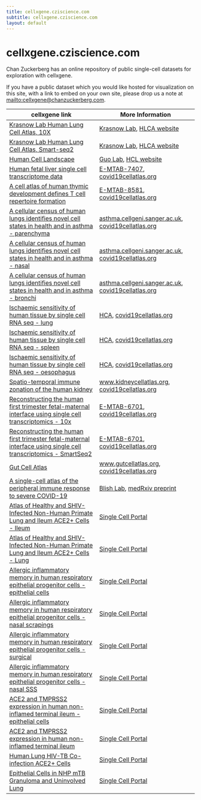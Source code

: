 ```yaml
---
title: cellxgene.cziscience.com
subtitle: cellxgene.cziscience.com
layout: default
---
```


# cellxgene.cziscience.com

Chan Zuckerberg has an online repository of public single-cell datasets for exploration with cellxgene.

If you have a public dataset which you would like hosted for visualization on this site,
with a link to embed on your own site, please drop us a note at <mailto:cellxgene@chanzuckerberg.com>.

<table class="fixed-layout">
  <thead style="width: 100%">
    <tr>
      <th>cellxgene link</th>
      <th>More Information</th>
    </tr>
  </thead>
  <tbody style="width: 100%">
    <tr>
      <td><a href="https://cellxgene.cziscience.com/d/krasnow_lab_human_lung_cell_atlas_10x-1.cxg/" target="_blank">Krasnow Lab Human Lung Cell Atlas, 10X</a></td>
      <td>
        <a href="http://cmgm-new.stanford.edu/krasnow/">Krasnow Lab</a>,
        <a href="https://github.com/krasnowlab/hlca">HLCA website</a>
      </td>
    </tr>
    <tr>
      <td><a href="https://cellxgene.cziscience.com/d/krasnow_lab_human_lung_cell_atlas_smartseq2-2.cxg/" target="_blank">Krasnow Lab Human Lung Cell Atlas, Smart-seq2</a></td>
      <td>
        <a href="http://cmgm-new.stanford.edu/krasnow/">Krasnow Lab</a>, 
        <a href="https://github.com/krasnowlab/hlca">HLCA website</a>
      </td>
    </tr>
    <tr>
      <td><a href="https://cellxgene.cziscience.com/d/human_cell_landscape-3.cxg/" target="_blank">Human Cell Landscape</a></td>
      <td>
        <a href="https://person.zju.edu.cn/en/ggj">Guo Lab</a>, 
        <a href="http://bis.zju.edu.cn/HCL/">HCL website</a>
      </td>
    </tr>
    <tr>
      <td><a href="https://cellxgene.cziscience.com/d/human_fetal_liver_single_cell_transcriptome-13.cxg/" target="_blank">Human fetal liver single cell transcriptome data</a></td>
      <td>
        <a href="https://www.ebi.ac.uk/arrayexpress/experiments/E-MTAB-7407/">E-MTAB-7407</a>,
        <a href="https://www.covid19cellatlas.org/">covid19cellatlas.org</a>
      </td>
    </tr>
    <tr>
      <td><a href="https://cellxgene.cziscience.com/d/cell_atlas_of_thymic_development-14.cxg/" target="_blank">A cell atlas of human thymic development defines T cell repertoire formation</a></td>
      <td>
        <a href="https://www.ebi.ac.uk/arrayexpress/experiments/E-MTAB-8581/">E-MTAB-8581</a>,
        <a href="https://www.covid19cellatlas.org/">covid19cellatlas.org</a>
      </td>
    </tr>
    <tr>
      <td><a href="https://cellxgene.cziscience.com/d/cellular_census_of_human_lungs_alveoli_and_parenchyma-15.cxg/" target="_blank">A cellular census of human lungs identifies novel cell states in health and in asthma - parenchyma</a></td>
      <td>
        <a href="https://asthma.cellgeni.sanger.ac.uk/">asthma.cellgeni.sanger.ac.uk</a>,
        <a href="https://www.covid19cellatlas.org/">covid19cellatlas.org</a>
      </td>
    </tr>
    <tr>
      <td><a href="https://cellxgene.cziscience.com/d/cellular_census_of_human_lungs_nasal-16.cxg/" target="_blank">A cellular census of human lungs identifies novel cell states in health and in asthma - nasal</a></td>
      <td>
        <a href="https://asthma.cellgeni.sanger.ac.uk/">asthma.cellgeni.sanger.ac.uk</a>,
        <a href="https://www.covid19cellatlas.org/">covid19cellatlas.org</a>
      </td>
    </tr>
    <tr>
      <td><a href="https://cellxgene.cziscience.com/d/cellular_census_of_human_lungs_bronchi-17.cxg/" target="_blank">A cellular census of human lungs identifies novel cell states in health and in asthma - bronchi</a></td>
      <td>
        <a href="https://asthma.cellgeni.sanger.ac.uk/">asthma.cellgeni.sanger.ac.uk</a>,
        <a href="https://www.covid19cellatlas.org/">covid19cellatlas.org</a>
      </td>
    </tr>
    <tr>
      <td><a href="https://cellxgene.cziscience.com/d/ischaemic_sensitivity_of_human_tissue_by_single_cell_RNA_seq_lung-18.cxg/" target="_blank">Ischaemic sensitivity of human tissue by single cell RNA seq - lung</a></td>
      <td>
        <a href="https://data.humancellatlas.org/explore/projects/c4077b3c-5c98-4d26-a614-246d12c2e5d7">HCA</a>,
        <a href="https://www.covid19cellatlas.org/">covid19cellatlas.org</a>
      </td>
    </tr>
    <tr>
      <td><a href="https://cellxgene.cziscience.com/d/ischaemic_sensitivity_of_human_tissue_by_single_cell_RNA_seq_spleen-19.cxg/" target="_blank">Ischaemic sensitivity of human tissue by single cell RNA seq - spleen</a></td>
      <td>
        <a href="https://data.humancellatlas.org/explore/projects/c4077b3c-5c98-4d26-a614-246d12c2e5d7">HCA</a>,
        <a href="https://www.covid19cellatlas.org/">covid19cellatlas.org</a>
      </td>
    </tr>
    <tr>
      <td><a href="https://cellxgene.cziscience.com/d/ischaemic_sensitivity_of_human_tissue_by_single_cell_RNA_seq_oesophagus-20.cxg/" target="_blank">Ischaemic sensitivity of human tissue by single cell RNA seq - oesophagus</a></td>
      <td>
        <a href="https://data.humancellatlas.org/explore/projects/c4077b3c-5c98-4d26-a614-246d12c2e5d7">HCA</a>,
        <a href="https://www.covid19cellatlas.org/">covid19cellatlas.org</a>
      </td>
    </tr>
    <tr>
      <td><a href="https://cellxgene.cziscience.com/d/spatio_temporal_immune_zonation_of_the_human_kidney-21.cxg/" target="_blank">Spatio-temporal immune zonation of the human kidney</a></td>
      <td>
        <a href="https://www.kidneycellatlas.org/">www.kidneycellatlas.org</a>,
        <a href="https://www.covid19cellatlas.org/">covid19cellatlas.org</a>
      </td>
    </tr>
    <tr>
      <td><a href="https://cellxgene.cziscience.com/d/fetal_maternal_interface_10x-22.cxg/" target="_blank">Reconstructing the human first trimester fetal-maternal interface using single cell transcriptomics - 10x</a></td>
      <td>
        <a href="https://www.ebi.ac.uk/arrayexpress/experiments/E-MTAB-6701/">E-MTAB-6701</a>,
        <a href="https://www.covid19cellatlas.org/">covid19cellatlas.org</a>
      </td>
    </tr>
    <tr>
      <td><a href="https://cellxgene.cziscience.com/d/fetal_maternal_interface_smartseq2-23.cxg/" target="_blank">Reconstructing the human first trimester fetal-maternal interface using single cell transcriptomics - SmartSeq2</a></td>
      <td>
        <a href="https://www.ebi.ac.uk/arrayexpress/experiments/E-MTAB-6701/">E-MTAB-6701</a>,
        <a href="https://www.covid19cellatlas.org/">covid19cellatlas.org</a>
      </td>
    </tr>
    <tr>
      <td><a href="https://cellxgene.cziscience.com/d/gut_cell_atlas-24.cxg/" target="_blank">Gut Cell Atlas</a></td>
      <td>
        <a href="https://www.gutcellatlas.org/">www.gutcellatlas.org</a>,
        <a href="https://www.covid19cellatlas.org/">covid19cellatlas.org</a>
      </td>
    </tr>
    <tr>
      <td><a href="https://cellxgene.cziscience.com/d/Single_cell_atlas_of_peripheral_immune_response_to_SARS_CoV_2_infection-25.cxg/" target="_blank">A single-cell atlas of the peripheral immune response to severe COVID-19</a></td>
      <td>
        <a href="https://blishlab.sites.stanford.edu/">Blish Lab</a>,
        <a href="https://www.medrxiv.org/content/10.1101/2020.04.17.20069930v1">medRxiv preprint</a>
      </td>
    </tr>
    <tr>
      <td><a href="https://cellxgene.cziscience.com/d/Atlas_of_Healthy_and_SHIV_Infected_Non_Human_Primate_Lung_and_Ileum_ACE2+_Cells_ileum-12.cxg/" target="_blank">Atlas of Healthy and SHIV-Infected Non-Human Primate Lung and Ileum ACE2+ Cells - Ileum</a></td>
      <td>
        <a href="https://singlecell.broadinstitute.org/single_cell/study/SCP807/atlas-of-healthy-and-shiv-infected-non-human-primate-lung-and-ileum-ace2-cells?scpbr=the-alexandria-project">Single Cell Portal</a>
      </td>
    </tr>
    <tr>
      <td><a href="https://cellxgene.cziscience.com/d/Atlas_of_Healthy_and_SHIV_Infected_Non_Human_Primate_Lung_and_Ileum_ACE2+_Cells_lung-11.cxg/" target="_blank">Atlas of Healthy and SHIV-Infected Non-Human Primate Lung and Ileum ACE2+ Cells - Lung</a></td>
      <td>
        <a href="https://singlecell.broadinstitute.org/single_cell/study/SCP807/atlas-of-healthy-and-shiv-infected-non-human-primate-lung-and-ileum-ace2-cells?scpbr=the-alexandria-project">Single Cell Portal</a>
      </td>
    </tr>
    <tr>
      <td><a href="https://cellxgene.cziscience.com/d/Allergic_inflammatory_memory_in_human_respiratory_epithelial_progenitor_cells_epithelial-10.cxg/" target="_blank">Allergic inflammatory memory in human respiratory epithelial progenitor cells - epithelial cells</a></td>
      <td>
        <a href="https://singlecell.broadinstitute.org/single_cell/study/SCP253/allergic-inflammatory-memory-in-human-respiratory-epithelial-progenitor-cells?scpbr=the-alexandria-project">Single Cell Portal</a>
      </td>
    </tr>
    <tr>
      <td><a href="https://cellxgene.cziscience.com/d/Allergic_inflammatory_memory_in_human_respiratory_epithelial_progenitor_cells_scraping-9.cxg/" target="_blank">Allergic inflammatory memory in human respiratory epithelial progenitor cells - nasal scrapings</a></td>
      <td>
        <a href="https://singlecell.broadinstitute.org/single_cell/study/SCP253/allergic-inflammatory-memory-in-human-respiratory-epithelial-progenitor-cells?scpbr=the-alexandria-project">Single Cell Portal</a>
      </td>
    </tr>
    <tr>
      <td><a href="https://cellxgene.cziscience.com/d/Allergic_inflammatory_memory_in_human_respiratory_epithelial_progenitor_cells_surgical-8.cxg/" target="_blank">Allergic inflammatory memory in human respiratory epithelial progenitor cells - surgical</a></td>
      <td>
        <a href="https://singlecell.broadinstitute.org/single_cell/study/SCP253/allergic-inflammatory-memory-in-human-respiratory-epithelial-progenitor-cells?scpbr=the-alexandria-project">Single Cell Portal</a>
      </td>
    </tr>
    <tr>
      <td><a href="https://cellxgene.cziscience.com/d/Allergic_inflammatory_memory_in_human_respiratory_epithelial_progenitor_cells_nasalsss-26.cxg/" target="_blank">Allergic inflammatory memory in human respiratory epithelial progenitor cells - nasal SSS</a></td>
      <td>
        <a href="https://singlecell.broadinstitute.org/single_cell/study/SCP253/allergic-inflammatory-memory-in-human-respiratory-epithelial-progenitor-cells?scpbr=the-alexandria-project">Single Cell Portal</a>
      </td>
    </tr>
    <tr>
      <td><a href="https://cellxgene.cziscience.com/d/ACE2_and_TMPRSS2_expression_in_human_non_inflamed_terminal_ileum_epithelial-7.cxg/" target="_blank">ACE2 and TMPRSS2 expression in human non-inflamed terminal ileum - epithelial cells</a></td>
      <td>
        <a href="https://singlecell.broadinstitute.org/single_cell/study/SCP812/ace2-and-tmprss2-expression-in-human-non-inflamed-terminal-ileum?scpbr=the-alexandria-project">Single Cell Portal</a>
      </td>
    </tr>
    <tr>
      <td><a href="https://cellxgene.cziscience.com/d/ACE2_and_TMPRSS2_expression_in_human_non_inflamed_terminal_ileum-6.cxg/" target="_blank">ACE2 and TMPRSS2 expression in human non-inflamed terminal ileum</a></td>
      <td>
        <a href="https://singlecell.broadinstitute.org/single_cell/study/SCP812/ace2-and-tmprss2-expression-in-human-non-inflamed-terminal-ileum?scpbr=the-alexandria-project">Single Cell Portal</a>
      </td>
    </tr>
    <tr>
      <td><a href="https://cellxgene.cziscience.com/d/Human_Lung_HIV_TB_Co_infection_ACE2+_Cells-5.cxg/" target="_blank">Human Lung HIV-TB Co-infection ACE2+ Cells</a></td>
      <td>
        <a href="https://singlecell.broadinstitute.org/single_cell/study/SCP814/human-lung-hiv-tb-co-infection-ace2-cells?scpbr=the-alexandria-project">Single Cell Portal</a>
      </td>
    </tr>
    <tr>
      <td><a href="https://cellxgene.cziscience.com/d/Epithelial_Cells_in_NHP_mTB_Granuloma_and_Uninvolved_Lung-4.cxg/" target="_blank">Epithelial Cells in NHP mTB Granuloma and Uninvolved Lung</a></td>
      <td>
        <a href="https://singlecell.broadinstitute.org/single_cell/study/SCP806/epithelial-cells-in-nhp-mtb-granuloma-and-uninvolved-lung?scpbr=the-alexandria-project">Single Cell Portal</a>
      </td>
    </tr>
  </tbody>
</table>
